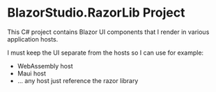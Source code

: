 ﻿# BlazorStudio.RazorLib Project

This C# project contains Blazor UI components that I render in various application hosts.

I must keep the UI separate from the hosts so I can use for example:

- WebAssembly host
- Maui host
- ... any host just reference the razor library